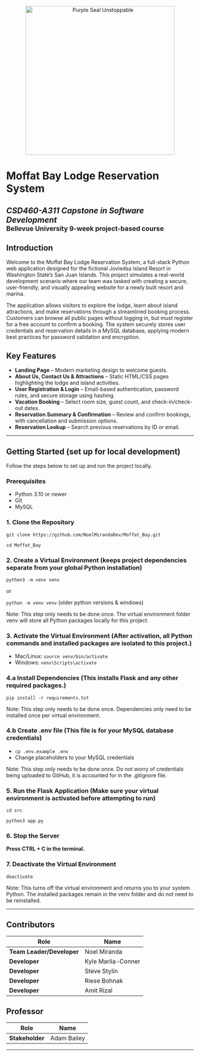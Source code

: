 <p align="center">
  <img src="https://content.presspage.com/uploads/2543/1920_purple-seal-unstoppable-bkg-1800x1200.png?10000" alt="Purple Seal Unstoppable" width="400"/>
</p>

# Moffat Bay Lodge Reservation System
*CSD460-A311 Capstone in Software Development*  
<sub>Bellevue University 9-week project-based course</sub>
---

## Introduction
Welcome to the Moffat Bay Lodge Reservation System, a full-stack Python web application designed for the fictional Joviedsa Island Resort in Washington State’s San Juan Islands. This project simulates a real-world development scenario where our team was tasked with creating a secure, user-friendly, and visually appealing website for a newly built resort and marina.

The application allows visitors to explore the lodge, learn about island attractions, and make reservations through a streamlined booking process. Customers can browse all public pages without logging in, but must register for a free account to confirm a booking. The system securely stores user credentials and reservation details in a MySQL database, applying modern best practices for password validation and encryption.

## Key Features
- **Landing Page** – Modern marketing design to welcome guests.
- **About Us, Contact Us & Attractions** – Static HTML/CSS pages highlighting the lodge and island activities.
- **User Registration & Login** – Email-based authentication, password rules, and secure storage using hashing.
- **Vacation Booking** – Select room size, guest count, and check-in/check-out dates.
- **Reservation Summary & Confirmation** – Review and confirm bookings, with cancellation and submission options.
- **Reservation Lookup** – Search previous reservations by ID or email.

---

## Getting Started (set up for local development)  

Follow the steps below to set up and run the project locally.

### Prerequisites
- Python 3.10 or newer
- Git
- MySQL

### 1. Clone the Repository  
``git clone https://github.com/NoelMirandaDev/Moffat_Bay.git``  

``cd Moffat_Bay``

### 2. Create a Virtual Environment (keeps project dependencies separate from your global Python installation)  
``python3 -m venv venv``  

or 

``python -m venv venv`` (older python versions & windows)

Note: This step only needs to be done once. The virtual environment folder venv will store all Python packages locally for this project.

### 3. Activate the Virtual Environment (After activation, all Python commands and installed packages are isolated to this project.)  
- Mac/Linux: ``source venv/bin/activate``
- Windows: ``venv\Scripts\activate``

### 4.a Install Dependencies (This installs Flask and any other required packages.)  
``pip install -r requirements.txt``  

Note: This step only needs to be done once. Dependencies only need to be installed once per virtual environment.

### 4.b Create .env file (This file is for your MySQL database credentials)  

- ``cp .env.example .env``
- Change placeholders to your MySQL credentials

Note: This step only needs to be done once. Do not worry of credentials being uploaded to GitHub, it is accounted for in the .gitignore file.

### 5. Run the Flask Application (Make sure your virtual environment is activated before attempting to run)  
``cd src``  

``python3 app.py``

### 6. Stop the Server
**Press CTRL + C in the terminal.**

### 7. Deactivate the Virtual Environment
``deactivate``  

Note: This turns off the virtual environment and returns you to your system Python. The installed packages remain in the venv folder and do not need to be reinstalled.

---

## Contributors
| Role              | Name           |
|-------------------|----------------|
| **Team Leader/Developer** | Noel Miranda  |
| **Developer**     | Kyle Marlia-Conner |
| **Developer**     | Steve Stylin |
| **Developer**     | Riese Bohnak |
| **Developer**     | Amit Rizal |

## Professor
| Role       | Name            |
|------------|-----------------|
| **Stakeholder** | Adam Bailey |

---
